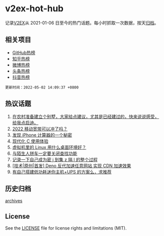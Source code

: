 # v2ex-hot-hub

 记录[V2EX](https://www.v2ex.com/)从 2021-01-06 日至今的热门话题。每小时抓取一次数据，按天[归档](archives)。
 
 ## 相关项目

- [GitHub热榜](https://github.com/snaildev/github-hot-hub)
- [知乎热榜](https://github.com/snaildev/zhihu-hot-hub)
- [微博热榜](https://github.com/snaildev/weibo-hot-hub)
- [头条热榜](https://github.com/snaildev/toutiao-hot-hub)
- [抖音热榜](https://github.com/snaildev/douyin-hot-hub)


 `更新时间：2022-05-02 14:09:37 +0800`

## 热议话题

1. [在农村准备建立个别墅，大家给点建议，尤其是已经建过的，快来说说感受，给我点启迪。](https://www.v2ex.com/t/850379)
1. [2022 移动宽带可以冲了吗？](https://www.v2ex.com/t/850385)
1. [发现 iPhone 计算器的一个秘密](https://www.v2ex.com/t/850381)
1. [现代化 C 使用体验](https://www.v2ex.com/t/850384)
1. [虚拟机里的 Linux 用什么桌面环境好？](https://www.v2ex.com/t/850376)
1. [与陌生人拼车一定要关闭查找功能](https://www.v2ex.com/t/850363)
1. [记录一下自己成为密 j 到集 z 隔 l 的整个过程](https://www.v2ex.com/t/850478)
1. [[技术|原创|首发] Deno 反代加速任意网站 实现 CDN 加速效果](https://www.v2ex.com/t/850412)
1. [有自己搭建低功耗迷你主机+UPS 的方案么，求推荐](https://www.v2ex.com/t/850467)

## 历史归档

[archives](archives)

## License

See the [LICENSE](LICENSE) file for license rights and limitations (MIT).
